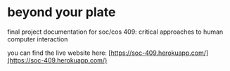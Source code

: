 # beyond your plate

final project documentation for soc/cos 409: critical approaches to human computer interaction

you can find the live website here: [https://soc-409.herokuapp.com/](https://soc-409.herokuapp.com/)
